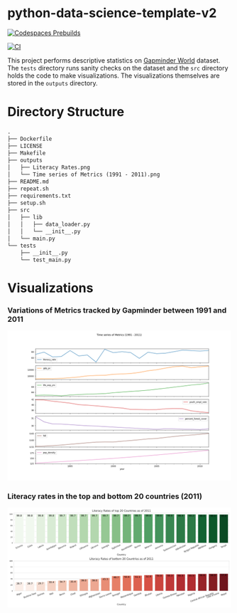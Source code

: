 # python-data-science-template-v2

[![Codespaces Prebuilds](https://github.com/nogibjj/python-data-science-template-v2/actions/workflows/codespaces/create_codespaces_prebuilds/badge.svg)](https://github.com/nogibjj/python-data-science-template-v2/actions/workflows/codespaces/create_codespaces_prebuilds) 

[![CI](https://github.com/nogibjj/python-data-science-template-v2/actions/workflows/main.yml/badge.svg)](https://github.com/nogibjj/python-data-science-template-v2/actions/workflows/main.yml)

This project performs descriptive statistics on [Gapminder World](https://www.gapminder.org/tag/gapminder-world/) dataset. 
The `tests` directory runs sanity checks on the dataset and the `src` directory holds the code to make visualizations.
The visualizations themselves are stored in the `outputs` directory.

# Directory Structure
```
.
├── Dockerfile
├── LICENSE
├── Makefile
├── outputs
│   ├── Literacy Rates.png
│   └── Time series of Metrics (1991 - 2011).png
├── README.md
├── repeat.sh
├── requirements.txt
├── setup.sh
├── src
│   ├── lib
│   │   ├── data_loader.py
│   │   └── __init__.py
│   └── main.py
└── tests
    ├── __init__.py
    └── test_main.py
```

# Visualizations

### Variations of Metrics tracked by Gapminder between 1991 and 2011

![Variation in Metrics](/outputs/Time%20series%20of%20Metrics%20(1991%20-%202011).png)

### Literacy rates in the top and bottom 20 countries (2011)

![Literacy Rates](/outputs/Literacy%20Rates.png)

